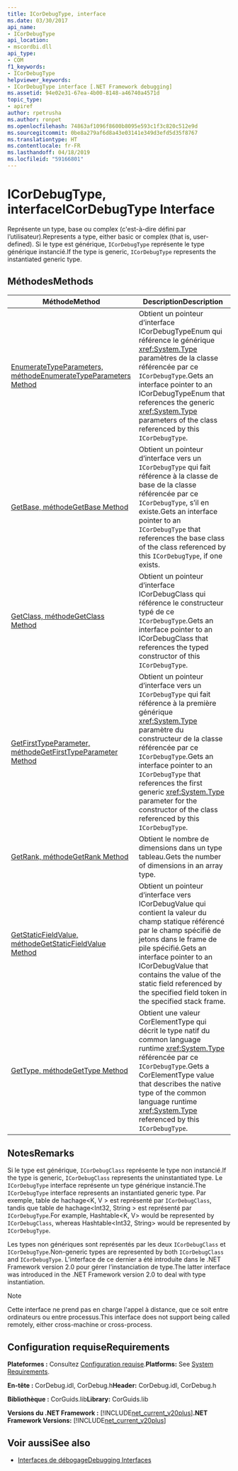 ```yaml
---
title: ICorDebugType, interface
ms.date: 03/30/2017
api_name:
- ICorDebugType
api_location:
- mscordbi.dll
api_type:
- COM
f1_keywords:
- ICorDebugType
helpviewer_keywords:
- ICorDebugType interface [.NET Framework debugging]
ms.assetid: 94e02e31-67ea-4b00-8148-a46740a4571d
topic_type:
- apiref
author: rpetrusha
ms.author: ronpet
ms.openlocfilehash: 74863af1096f8600b8095e593c1f3c820c512e9d
ms.sourcegitcommit: 0be8a279af6d8a43e03141e349d3efd5d35f8767
ms.translationtype: HT
ms.contentlocale: fr-FR
ms.lasthandoff: 04/18/2019
ms.locfileid: "59166801"
---
```

# <a name="icordebugtype-interface"></a><span data-ttu-id="10b34-102">ICorDebugType, interface</span><span class="sxs-lookup"><span data-stu-id="10b34-102">ICorDebugType Interface</span></span>
<span data-ttu-id="10b34-103">Représente un type, base ou complex (c'est-à-dire défini par l’utilisateur).</span><span class="sxs-lookup"><span data-stu-id="10b34-103">Represents a type, either basic or complex (that is, user-defined).</span></span> <span data-ttu-id="10b34-104">Si le type est générique, `ICorDebugType` représente le type générique instancié.</span><span class="sxs-lookup"><span data-stu-id="10b34-104">If the type is generic, `ICorDebugType` represents the instantiated generic type.</span></span>  
  
## <a name="methods"></a><span data-ttu-id="10b34-105">Méthodes</span><span class="sxs-lookup"><span data-stu-id="10b34-105">Methods</span></span>  
  
|<span data-ttu-id="10b34-106">Méthode</span><span class="sxs-lookup"><span data-stu-id="10b34-106">Method</span></span>|<span data-ttu-id="10b34-107">Description</span><span class="sxs-lookup"><span data-stu-id="10b34-107">Description</span></span>|  
|------------|-----------------|  
|[<span data-ttu-id="10b34-108">EnumerateTypeParameters, méthode</span><span class="sxs-lookup"><span data-stu-id="10b34-108">EnumerateTypeParameters Method</span></span>](../../../../docs/framework/unmanaged-api/debugging/icordebugtype-enumeratetypeparameters-method.md)|<span data-ttu-id="10b34-109">Obtient un pointeur d’interface ICorDebugTypeEnum qui référence le générique <xref:System.Type> paramètres de la classe référencée par ce `ICorDebugType`.</span><span class="sxs-lookup"><span data-stu-id="10b34-109">Gets an interface pointer to an ICorDebugTypeEnum that references the generic <xref:System.Type> parameters of the class referenced by this `ICorDebugType`.</span></span>|  
|[<span data-ttu-id="10b34-110">GetBase, méthode</span><span class="sxs-lookup"><span data-stu-id="10b34-110">GetBase Method</span></span>](../../../../docs/framework/unmanaged-api/debugging/icordebugtype-getbase-method.md)|<span data-ttu-id="10b34-111">Obtient un pointeur d’interface vers un `ICorDebugType` qui fait référence à la classe de base de la classe référencée par ce `ICorDebugType`, s’il en existe.</span><span class="sxs-lookup"><span data-stu-id="10b34-111">Gets an interface pointer to an `ICorDebugType` that references the base class of the class referenced by this `ICorDebugType`, if one exists.</span></span>|  
|[<span data-ttu-id="10b34-112">GetClass, méthode</span><span class="sxs-lookup"><span data-stu-id="10b34-112">GetClass Method</span></span>](../../../../docs/framework/unmanaged-api/debugging/icordebugtype-getclass-method.md)|<span data-ttu-id="10b34-113">Obtient un pointeur d’interface ICorDebugClass qui référence le constructeur typé de ce `ICorDebugType`.</span><span class="sxs-lookup"><span data-stu-id="10b34-113">Gets an interface pointer to an ICorDebugClass that references the typed constructor of this `ICorDebugType`.</span></span>|  
|[<span data-ttu-id="10b34-114">GetFirstTypeParameter, méthode</span><span class="sxs-lookup"><span data-stu-id="10b34-114">GetFirstTypeParameter Method</span></span>](../../../../docs/framework/unmanaged-api/debugging/icordebugtype-getfirsttypeparameter-method.md)|<span data-ttu-id="10b34-115">Obtient un pointeur d’interface vers un `ICorDebugType` qui fait référence à la première générique <xref:System.Type> paramètre du constructeur de la classe référencée par ce `ICorDebugType`.</span><span class="sxs-lookup"><span data-stu-id="10b34-115">Gets an interface pointer to an `ICorDebugType` that references the first generic <xref:System.Type> parameter for the constructor of the class referenced by this `ICorDebugType`.</span></span>|  
|[<span data-ttu-id="10b34-116">GetRank, méthode</span><span class="sxs-lookup"><span data-stu-id="10b34-116">GetRank Method</span></span>](../../../../docs/framework/unmanaged-api/debugging/icordebugtype-getrank-method.md)|<span data-ttu-id="10b34-117">Obtient le nombre de dimensions dans un type tableau.</span><span class="sxs-lookup"><span data-stu-id="10b34-117">Gets the number of dimensions in an array type.</span></span>|  
|[<span data-ttu-id="10b34-118">GetStaticFieldValue, méthode</span><span class="sxs-lookup"><span data-stu-id="10b34-118">GetStaticFieldValue Method</span></span>](../../../../docs/framework/unmanaged-api/debugging/icordebugtype-getstaticfieldvalue-method.md)|<span data-ttu-id="10b34-119">Obtient un pointeur d’interface vers ICorDebugValue qui contient la valeur du champ statique référencé par le champ spécifié de jetons dans le frame de pile spécifié.</span><span class="sxs-lookup"><span data-stu-id="10b34-119">Gets an interface pointer to an ICorDebugValue that contains the value of the static field referenced by the specified field token in the specified stack frame.</span></span>|  
|[<span data-ttu-id="10b34-120">GetType, méthode</span><span class="sxs-lookup"><span data-stu-id="10b34-120">GetType Method</span></span>](../../../../docs/framework/unmanaged-api/debugging/icordebugtype-gettype-method.md)|<span data-ttu-id="10b34-121">Obtient une valeur CorElementType qui décrit le type natif du common language runtime <xref:System.Type> référencée par ce `ICorDebugType`.</span><span class="sxs-lookup"><span data-stu-id="10b34-121">Gets a CorElementType value that describes the native type of the common language runtime <xref:System.Type> referenced by this `ICorDebugType`.</span></span>|  
  
## <a name="remarks"></a><span data-ttu-id="10b34-122">Notes</span><span class="sxs-lookup"><span data-stu-id="10b34-122">Remarks</span></span>  
 <span data-ttu-id="10b34-123">Si le type est générique, `ICorDebugClass` représente le type non instancié.</span><span class="sxs-lookup"><span data-stu-id="10b34-123">If the type is generic, `ICorDebugClass` represents the uninstantiated type.</span></span> <span data-ttu-id="10b34-124">Le `ICorDebugType` interface représente un type générique instancié.</span><span class="sxs-lookup"><span data-stu-id="10b34-124">The `ICorDebugType` interface represents an instantiated generic type.</span></span> <span data-ttu-id="10b34-125">Par exemple, table de hachage\<K, V > est représenté par `ICorDebugClass`, tandis que table de hachage\<Int32, String > est représenté par `ICorDebugType`.</span><span class="sxs-lookup"><span data-stu-id="10b34-125">For example, Hashtable\<K, V> would be represented by `ICorDebugClass`, whereas Hashtable\<Int32, String> would be represented by `ICorDebugType`.</span></span>  
  
 <span data-ttu-id="10b34-126">Les types non génériques sont représentés par les deux `ICorDebugClass` et `ICorDebugType`.</span><span class="sxs-lookup"><span data-stu-id="10b34-126">Non-generic types are represented by both `ICorDebugClass` and `ICorDebugType`.</span></span> <span data-ttu-id="10b34-127">L’interface de ce dernier a été introduite dans le .NET Framework version 2.0 pour gérer l’instanciation de type.</span><span class="sxs-lookup"><span data-stu-id="10b34-127">The latter interface was introduced in the .NET Framework version 2.0 to deal with type instantiation.</span></span>  
  
> [!NOTE]
>  <span data-ttu-id="10b34-128">Cette interface ne prend pas en charge l'appel à distance, que ce soit entre ordinateurs ou entre processus.</span><span class="sxs-lookup"><span data-stu-id="10b34-128">This interface does not support being called remotely, either cross-machine or cross-process.</span></span>  
  
## <a name="requirements"></a><span data-ttu-id="10b34-129">Configuration requise</span><span class="sxs-lookup"><span data-stu-id="10b34-129">Requirements</span></span>  
 <span data-ttu-id="10b34-130">**Plateformes :** Consultez [Configuration requise](../../../../docs/framework/get-started/system-requirements.md).</span><span class="sxs-lookup"><span data-stu-id="10b34-130">**Platforms:** See [System Requirements](../../../../docs/framework/get-started/system-requirements.md).</span></span>  
  
 <span data-ttu-id="10b34-131">**En-tête :** CorDebug.idl, CorDebug.h</span><span class="sxs-lookup"><span data-stu-id="10b34-131">**Header:** CorDebug.idl, CorDebug.h</span></span>  
  
 <span data-ttu-id="10b34-132">**Bibliothèque :** CorGuids.lib</span><span class="sxs-lookup"><span data-stu-id="10b34-132">**Library:** CorGuids.lib</span></span>  
  
 <span data-ttu-id="10b34-133">**Versions du .NET Framework :** [!INCLUDE[net_current_v20plus](../../../../includes/net-current-v20plus-md.md)]</span><span class="sxs-lookup"><span data-stu-id="10b34-133">**.NET Framework Versions:** [!INCLUDE[net_current_v20plus](../../../../includes/net-current-v20plus-md.md)]</span></span>  
  
## <a name="see-also"></a><span data-ttu-id="10b34-134">Voir aussi</span><span class="sxs-lookup"><span data-stu-id="10b34-134">See also</span></span>

- [<span data-ttu-id="10b34-135">Interfaces de débogage</span><span class="sxs-lookup"><span data-stu-id="10b34-135">Debugging Interfaces</span></span>](../../../../docs/framework/unmanaged-api/debugging/debugging-interfaces.md)
